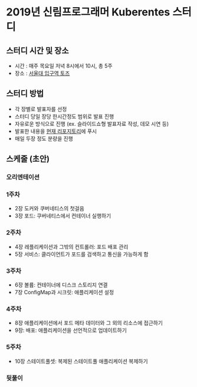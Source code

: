 # 2019년 신림프로그래머 Kuberentes 스터디 

## 스터디 시간 및 장소
- 시간 : 매주 목요일 저녁 8시에서 10시, 총 5주
- 장소 : [서울대 입구역 토즈](https://moim.toz.co.kr/branchDetail?path=%25EA%25B3%25B5%25EA%25B0%2584%25EC%25B0%25BE%25EA%25B8%25B0&url=%252FboothSearch&branch_id=26&boothprofile_id=159)


## 스터디 방법
- 각 장별로 발표자를 선정
- 스터디 당일 장당 한시간정도 범위로 발표 진행
- 자유로운 방식으로 진행 (ex. 슬라이드쇼형 발표자료 작성, 데모 시연 등)
- 발표한 내용을 [현재 리포지토리](https://github.com/sillim-programmer/kubernetes-in-action-study)에 푸시
- 매일 두장 정도 분량을 진행

## 스케줄 (초안)

### 오리엔테이션
### 1주차 
- 2장 도커와 쿠버네티스의 첫걸음
- 3장 포드: 쿠버네티스에서 컨테이너 실행하기
### 2주차
- 4장 레플리케이션과 그밖의 컨트롤러: 포드 배포 관리
- 5장 서비스: 클라이언트가 포드를 검색하고 통신을 가능하게 함
### 3주차 
- 6장 볼륨: 컨테이너에 디스크 스토리지 연결
- 7장 ConfigMap과 시크릿: 애플리케이션 설정
### 4주차 
- 8장 애플리케이션에서 포드 메타 데이터와 그 외의 리소스에 접근하기
- 9장: 배포: 애플리케이션을 선언적으로 업데이트하기
### 5주차 
- 10장 스테이트풀셋: 복제된 스테이트풀 애플리케이션 복제하기
### 뒷풀이
